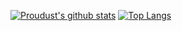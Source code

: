 [![Proudust's github stats](https://github-readme-stats.vercel.app/api?username=proudust&show_icons=true&title_color=549aea&text_color=a0acb7&icon_color=8b949e&bg_color=22272e&hide_border=true&cache_seconds=86400)](https://github.com/anuraghazra/github-readme-stats)
[![Top Langs](https://github-readme-stats.vercel.app/api/top-langs/?username=proudust&layout=compact&title_color=549aea&text_color=a0acb7&bg_color=22272e&hide_border=true&cache_seconds=86400&hide=html)](https://github.com/anuraghazra/github-readme-stats)
